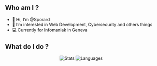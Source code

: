 ## Who am I ?
- 👋 Hi, I’m @Sporard
- 👀 I’m interested in Web Development, Cybersecurity and others things 
- 💻 Currently for Infomaniak in Geneva

## What do I do ?

<p align="center">
  <img alt="Stats" src="https://github-readme-stats.vercel.app/api?username=sporard&show_icons=true&count_private=true&theme=gruvbox&hide_border=true&hide=issues,contribs&bg_color=00000000">
  <img alt="Languages" src="https://github-readme-stats.vercel.app/api/top-langs/?username=sporard&layout=compact&hide_border=true&bg_color=00000000">
</p>


<!---
Sporard/Sporard is a ✨ special ✨ repository because its `README.md` (this file) appears on your GitHub profile.
You can click the Preview link to take a look at your changes.
--->

